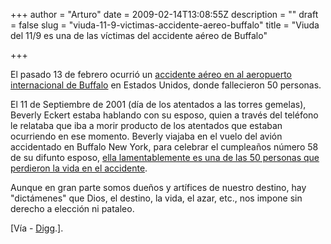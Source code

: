 +++
author = "Arturo"
date = 2009-02-14T13:08:55Z
description = ""
draft = false
slug = "viuda-11-9-victimas-accidente-aereo-buffalo"
title = "Viuda del 11/9 es una de las víctimas del accidente aéreo de Buffalo"

+++

<p>El pasado 13 de febrero ocurrió un <a href="http://geek.cl/wp-content/uploads/2009/02/accidente-q400-buffalo-nueva-york.html">accidente aéreo en al aeropuerto internacional de Buffalo</a> en Estados Unidos, donde fallecieron 50 personas.</p>

<p>El 11 de Septiembre de 2001 (día de los atentados a las torres gemelas), Beverly Eckert estaba hablando con su esposo, quien a través del teléfono le relataba que iba a morir producto de los atentados que estaban ocurriendo en ese momento. Beverly viajaba en el vuelo del avión accidentado en Buffalo New York, para celebrar el cumpleaños número 58 de su difunto esposo, <a href="http://geek.cl/wp-content/uploads/2009/02/NATLSept-11-Widow-Among-Plane-Crash-Victims.html">ella lamentablemente es una de las 50 personas que perdieron la vida en el accidente</a>.</p>

<p>Aunque en gran parte somos dueños y artífices de nuestro destino, hay "dictámenes" que Dios, el destino, la vida, el azar, etc., nos impone sin derecho a elección ni pataleo.</p>

<p>[Vía - <a href="http://geek.cl/wp-content/uploads/2009/02/Sept_11_Widow_Among_Plane_Crash_Victims">Digg</a>.].</p>
